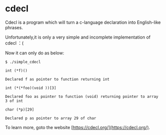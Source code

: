 # cdecl

Cdecl is a program which will turn a c-language declaration into English-like phrases.

Unfortunately,it is only a very simple and incomplete implementation of cdecl ：(

Now it can only do as below:
```
$ ./simple_cdecl

int (*f)()

Declared f as pointer to function returning int

int (*(*foo)(void ))[3]

Declared foo as pointer to function (void) returning pointer to array 3 of int

char (*p)[29]

Declared p as pointer to array 29 of char
```

To learn more, goto the website [https://cdecl.org/](https://cdecl.org/).
